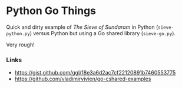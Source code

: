 # Python Go Things

Quick and dirty example of _The Sieve of Sundaram_ in Python (`sieve-python.py`) versus Python but using a Go shared library (`sieve-go.py`).

Very rough!

### Links
- https://gist.github.com/ggl/18e3a6d2ac7cf22120891b7460553775
- https://github.com/vladimirvivien/go-cshared-examples
